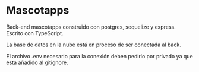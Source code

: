 # Mascotapps

Back-end mascotapps construido con postgres, sequelize y express. Escrito con TypeScript.

La base de datos en la nube está en proceso de ser conectada al back.

El archivo .env necesario para la conexión deben pedirlo por privado ya que esta añadido
al gitignore.
 